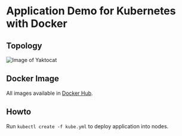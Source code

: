 # Application Demo for Kubernetes with Docker
 
## Topology
![Image of Yaktocat](https://i.ibb.co/vXSWkbs/Topology-new.png)

## Docker Image
All images available in [Docker Hub](https://hub.docker.com/u/kantlove).

## Howto
Run `kubectl create -f kube.yml` to deploy application into nodes.
